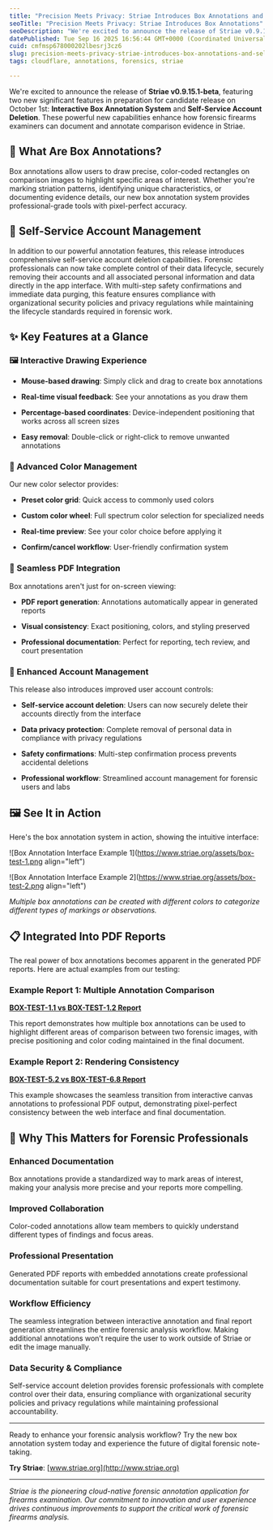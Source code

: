 ```yaml
---
title: "Precision Meets Privacy: Striae Introduces Box Annotations and Self-Service Account Deletion"
seoTitle: "Precision Meets Privacy: Striae Introduces Box Annotations"
seoDescription: "We're excited to announce the release of Striae v0.9.15.1-beta, featuring two new significant features in preparation for candidate release on October 1st"
datePublished: Tue Sep 16 2025 16:56:44 GMT+0000 (Coordinated Universal Time)
cuid: cmfmsp678000202lbesrj3cz6
slug: precision-meets-privacy-striae-introduces-box-annotations-and-self-service-account-deletion
tags: cloudflare, annotations, forensics, striae

---
```


We're excited to announce the release of **Striae v0.9.15.1-beta**, featuring two new significant features in preparation for candidate release on October 1st: **Interactive Box Annotation System** and **Self-Service Account Deletion**. These powerful new capabilities enhance how forensic firearms examiners can document and annotate comparison evidence in Striae.

## 🎯 What Are Box Annotations?

Box annotations allow users to draw precise, color-coded rectangles on comparison images to highlight specific areas of interest. Whether you're marking striation patterns, identifying unique characteristics, or documenting evidence details, our new box annotation system provides professional-grade tools with pixel-perfect accuracy.

## 🔐 Self-Service Account Management

In addition to our powerful annotation features, this release introduces comprehensive self-service account deletion capabilities. Forensic professionals can now take complete control of their data lifecycle, securely removing their accounts and all associated personal information and data directly in the app interface. With multi-step safety confirmations and immediate data purging, this feature ensures compliance with organizational security policies and privacy regulations while maintaining the lifecycle standards required in forensic work.

## ✨ Key Features at a Glance

### 🖼️ Interactive Drawing Experience

* **Mouse-based drawing**: Simply click and drag to create box annotations
    
* **Real-time visual feedback**: See your annotations as you draw them
    
* **Percentage-based coordinates**: Device-independent positioning that works across all screen sizes
    
* **Easy removal**: Double-click or right-click to remove unwanted annotations
    

### 🎨 Advanced Color Management

Our new color selector provides:

* **Preset color grid**: Quick access to commonly used colors
    
* **Custom color wheel**: Full spectrum color selection for specialized needs
    
* **Real-time preview**: See your color choice before applying it
    
* **Confirm/cancel workflow**: User-friendly confirmation system
    

### 📄 Seamless PDF Integration

Box annotations aren't just for on-screen viewing:

* **PDF report generation**: Annotations automatically appear in generated reports
    
* **Visual consistency**: Exact positioning, colors, and styling preserved
    
* **Professional documentation**: Perfect for reporting, tech review, and court presentation
    

### 🔐 Enhanced Account Management

This release also introduces improved user account controls:

* **Self-service account deletion**: Users can now securely delete their accounts directly from the interface
    
* **Data privacy protection**: Complete removal of personal data in compliance with privacy regulations
    
* **Safety confirmations**: Multi-step confirmation process prevents accidental deletions
    
* **Professional workflow**: Streamlined account management for forensic users and labs
    

## 🖼️ See It in Action

Here's the box annotation system in action, showing the intuitive interface:

![Box Annotation Interface Example 1](https://www.striae.org/assets/box-test-1.png align="left")

![Box Annotation Interface Example 2](https://www.striae.org/assets/box-test-2.png align="left")

*Multiple box annotations can be created with different colors to categorize different types of markings or observations.*

## 📋 Integrated Into PDF Reports

The real power of box annotations becomes apparent in the generated PDF reports. Here are actual examples from our testing:

### Example Report 1: Multiple Annotation Comparison

[**BOX-TEST-1.1 vs BOX-TEST-1.2 Report**](https://www.striae.org/assets/striae-report-123456-BOX-TEST-1.1--123456-BOX-TEST-1.2.pdf)

This report demonstrates how multiple box annotations can be used to highlight different areas of comparison between two forensic images, with precise positioning and color coding maintained in the final document.

### Example Report 2: Rendering Consistency

[**BOX-TEST-5.2 vs BOX-TEST-6.8 Report**](https://www.striae.org/assets/striae-report-123456-BOX-TEST-5.2--123456-BOX-TEST-6.8.pdf)

This example showcases the seamless transition from interactive canvas annotations to professional PDF output, demonstrating pixel-perfect consistency between the web interface and final documentation.

## 🚀 Why This Matters for Forensic Professionals

### Enhanced Documentation

Box annotations provide a standardized way to mark areas of interest, making your analysis more precise and your reports more compelling.

### Improved Collaboration

Color-coded annotations allow team members to quickly understand different types of findings and focus areas.

### Professional Presentation

Generated PDF reports with embedded annotations create professional documentation suitable for court presentations and expert testimony.

### Workflow Efficiency

The seamless integration between interactive annotation and final report generation streamlines the entire forensic analysis workflow. Making additional annotations won’t require the user to work outside of Striae or edit the image manually.

### Data Security & Compliance

Self-service account deletion provides forensic professionals with complete control over their data, ensuring compliance with organizational security policies and privacy regulations while maintaining professional accountability.

---

Ready to enhance your forensic analysis workflow? Try the new box annotation system today and experience the future of digital forensic note-taking.

**Try Striae**: [www.striae.org](http://www.striae.org)

---

*Striae is the pioneering cloud-native forensic annotation application for firearms examination. Our commitment to innovation and user experience drives continuous improvements to support the critical work of forensic firearms analysis.*